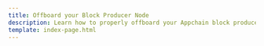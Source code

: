 ```yaml
---
title: Offboard your Block Producer Node
description: Learn how to properly offboard your Appchain block producer node (also known as sequencers or collators) including clearing session keys and undelegating funds.
template: index-page.html
---
```

